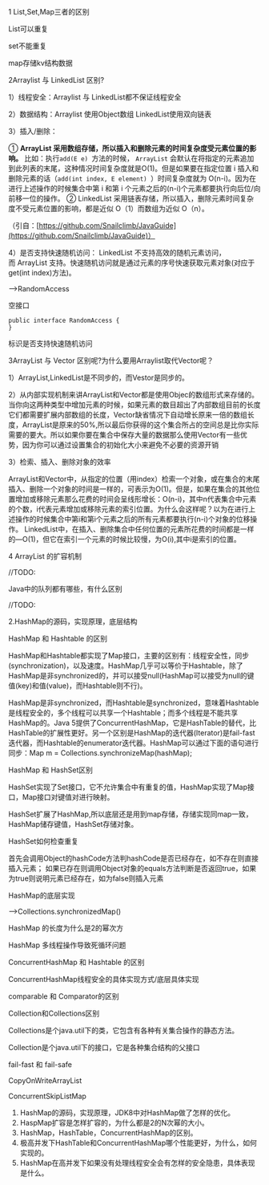 1 List,Set,Map三者的区别

List可以重复

set不能重复

map存储kv结构数据



2Arraylist 与 LinkedList 区别?

1）线程安全：Arraylist 与 LinkedList都不保证线程安全

2）数据结构：Arraylist 使用Object数组 LinkedList使用双向链表

3）插入/删除：

① **ArrayList 采用数组存储，所以插入和删除元素的时间复杂度受元素位置的影响。** 比如：执行`add(E e) `方法的时候， `ArrayList` 会默认在将指定的元素追加到此列表的末尾，这种情况时间复杂度就是O(1)。但是如果要在指定位置 i 插入和删除元素的话（`add(int index, E element) `）时间复杂度就为 O(n-i)。因为在进行上述操作的时候集合中第 i 和第 i 个元素之后的(n-i)个元素都要执行向后位/向前移一位的操作。 ② LinkedList 采用链表存储，所以插入，删除元素时间复杂度不受元素位置的影响，都是近似 O（1）而数组为近似 O（n）。

（引自：[https://github.com/Snailclimb/JavaGuide](https://github.com/Snailclimb/JavaGuide)）

4）是否支持快速随机访问： LinkedList 不支持高效的随机元素访问，而 ArrayList 支持。快速随机访问就是通过元素的序号快速获取元素对象(对应于get(int index)方法)。

-->RandomAccess

空接口

```
public interface RandomAccess {
}
```

标识是否支持快速随机访问



3ArrayList 与 Vector 区别呢?为什么要用Arraylist取代Vector呢？

1）ArrayList,LinkedList是不同步的，而Vestor是同步的。

2）从内部实现机制来讲ArrayList和Vector都是使用Objec的数组形式来存储的。当你向这两种类型中增加元素的时候，如果元素的数目超出了内部数组目前的长度它们都需要扩展内部数组的长度，Vector缺省情况下自动增长原来一倍的数组长度，ArrayList是原来的50%,所以最后你获得的这个集合所占的空间总是比你实际需要的要大。所以如果你要在集合中保存大量的数据那么使用Vector有一些优势，因为你可以通过设置集合的初始化大小来避免不必要的资源开销

3）检索、插入、删除对象的效率

ArrayList和Vector中，从指定的位置（用index）检索一个对象，或在集合的末尾插入、删除一个对象的时间是一样的，可表示为O(1)。但是，如果在集合的其他位置增加或移除元素那么花费的时间会呈线形增长：O(n-i)，其中n代表集合中元素的个数，i代表元素增加或移除元素的索引位置。为什么会这样呢？以为在进行上述操作的时候集合中第i和第i个元素之后的所有元素都要执行(n-i)个对象的位移操作。
LinkedList中，在插入、删除集合中任何位置的元素所花费的时间都是一样的—O(1)，但它在索引一个元素的时候比较慢，为O(i),其中i是索引的位置。



4 ArrayList 的扩容机制

//TODO:



Java中的队列都有哪些，有什么区别

//TODO:



2.HashMap的源码，实现原理，底层结构



HashMap 和 Hashtable 的区别

HashMap和Hashtable都实现了Map接口，主要的区别有：线程安全性，同步(synchronization)，以及速度。HashMap几乎可以等价于Hashtable，除了HashMap是非synchronized的，并可以接受null(HashMap可以接受为null的键值(key)和值(value)，而Hashtable则不行)。

HashMap是非synchronized，而Hashtable是synchronized，意味着Hashtable是线程安全的，多个线程可以共享一个Hashtable；而多个线程是不能共享HashMap的。Java 5提供了ConcurrentHashMap，它是HashTable的替代，比HashTable的扩展性更好。另一个区别是HashMap的迭代器(Iterator)是fail-fast迭代器，而Hashtable的enumerator迭代器。HashMap可以通过下面的语句进行同步：Map m = Collections.synchronizeMap(hashMap);



HashMap 和 HashSet区别

HashSet实现了Set接口，它不允许集合中有重复的值，HashMap实现了Map接口，Map接口对键值对进行映射。

HashSet扩展了HashMap,所以底层还是用到map存储，存储实现同map一致，HashMap储存键值，HashSet存储对象。



HashSet如何检查重复

首先会调用Object的hashCode方法判hashCode是否已经存在，如不存在则直接插入元素；
如果已存在则调用Object对象的equals方法判断是否返回true，如果为true则说明元素已经存在，如为false则插入元素



HashMap的底层实现

-->Collections.synchronizedMap()



HashMap 的长度为什么是2的幂次方



HashMap 多线程操作导致死循环问题



ConcurrentHashMap 和 Hashtable 的区别



ConcurrentHashMap线程安全的具体实现方式/底层具体实现



comparable 和 Comparator的区别



Collection和Collections区别

Collections是个java.util下的类，它包含有各种有关集合操作的静态方法。 

Collection是个java.util下的接口，它是各种集合结构的父接口



fail-fast 和 fail-safe



CopyOnWriteArrayList



ConcurrentSkipListMap



1. HashMap的源码，实现原理，JDK8中对HashMap做了怎样的优化。
2. HaspMap扩容是怎样扩容的，为什么都是2的N次幂的大小。
3. HashMap，HashTable，ConcurrentHashMap的区别。
4. 极高并发下HashTable和ConcurrentHashMap哪个性能更好，为什么，如何实现的。
5. HashMap在高并发下如果没有处理线程安全会有怎样的安全隐患，具体表现是什么。







